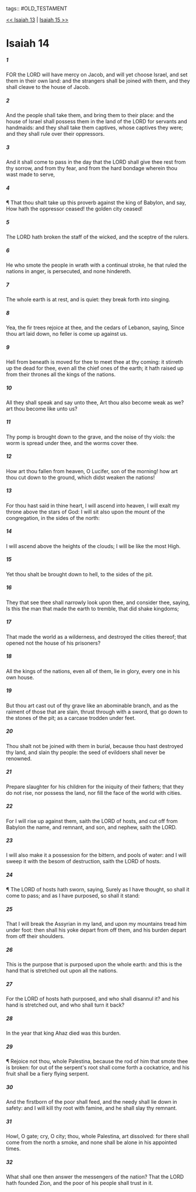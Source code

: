 tags:: #OLD_TESTAMENT

[<< Isaiah 13](OLD_TESTAMENT/23_Isaiah/Isaiah_13.md) | [Isaiah 15 >>](OLD_TESTAMENT/23_Isaiah/Isaiah_15.md)

# Isaiah 14

##### 1

FOR the LORD will have mercy on Jacob, and will yet choose Israel, and set them in their own land: and the strangers shall be joined with them, and they shall cleave to the house of Jacob.

##### 2

And the people shall take them, and bring them to their place: and the house of Israel shall possess them in the land of the LORD for servants and handmaids: and they shall take them captives, whose captives they were; and they shall rule over their oppressors.

##### 3

And it shall come to pass in the day that the LORD shall give thee rest from thy sorrow, and from thy fear, and from the hard bondage wherein thou wast made to serve,

##### 4

¶ That thou shalt take up this proverb against the king of Babylon, and say, How hath the oppressor ceased! the golden city ceased!

##### 5

The LORD hath broken the staff of the wicked, and the sceptre of the rulers.

##### 6

He who smote the people in wrath with a continual stroke, he that ruled the nations in anger, is persecuted, and none hindereth.

##### 7

The whole earth is at rest, and is quiet: they break forth into singing.

##### 8

Yea, the fir trees rejoice at thee, and the cedars of Lebanon, saying, Since thou art laid down, no feller is come up against us.

##### 9

Hell from beneath is moved for thee to meet thee at thy coming: it stirreth up the dead for thee, even all the chief ones of the earth; it hath raised up from their thrones all the kings of the nations.

##### 10

All they shall speak and say unto thee, Art thou also become weak as we? art thou become like unto us?

##### 11

Thy pomp is brought down to the grave, and the noise of thy viols: the worm is spread under thee, and the worms cover thee.

##### 12

How art thou fallen from heaven, O Lucifer, son of the morning! how art thou cut down to the ground, which didst weaken the nations!

##### 13

For thou hast said in thine heart, I will ascend into heaven, I will exalt my throne above the stars of God: I will sit also upon the mount of the congregation, in the sides of the north:

##### 14

I will ascend above the heights of the clouds; I will be like the most High.

##### 15

Yet thou shalt be brought down to hell, to the sides of the pit.

##### 16

They that see thee shall narrowly look upon thee, and consider thee, saying, Is this the man that made the earth to tremble, that did shake kingdoms;

##### 17

That made the world as a wilderness, and destroyed the cities thereof; that opened not the house of his prisoners?

##### 18

All the kings of the nations, even all of them, lie in glory, every one in his own house.

##### 19

But thou art cast out of thy grave like an abominable branch, and as the raiment of those that are slain, thrust through with a sword, that go down to the stones of the pit; as a carcase trodden under feet.

##### 20

Thou shalt not be joined with them in burial, because thou hast destroyed thy land, and slain thy people: the seed of evildoers shall never be renowned.

##### 21

Prepare slaughter for his children for the iniquity of their fathers; that they do not rise, nor possess the land, nor fill the face of the world with cities.

##### 22

For I will rise up against them, saith the LORD of hosts, and cut off from Babylon the name, and remnant, and son, and nephew, saith the LORD.

##### 23

I will also make it a possession for the bittern, and pools of water: and I will sweep it with the besom of destruction, saith the LORD of hosts.

##### 24

¶ The LORD of hosts hath sworn, saying, Surely as I have thought, so shall it come to pass; and as I have purposed, so shall it stand:

##### 25

That I will break the Assyrian in my land, and upon my mountains tread him under foot: then shall his yoke depart from off them, and his burden depart from off their shoulders.

##### 26

This is the purpose that is purposed upon the whole earth: and this is the hand that is stretched out upon all the nations.

##### 27

For the LORD of hosts hath purposed, and who shall disannul it? and his hand is stretched out, and who shall turn it back?

##### 28

In the year that king Ahaz died was this burden.

##### 29

¶ Rejoice not thou, whole Palestina, because the rod of him that smote thee is broken: for out of the serpent's root shall come forth a cockatrice, and his fruit shall be a fiery flying serpent.

##### 30

And the firstborn of the poor shall feed, and the needy shall lie down in safety: and I will kill thy root with famine, and he shall slay thy remnant.

##### 31

Howl, O gate; cry, O city; thou, whole Palestina, art dissolved: for there shall come from the north a smoke, and none shall be alone in his appointed times.

##### 32

What shall one then answer the messengers of the nation? That the LORD hath founded Zion, and the poor of his people shall trust in it.
